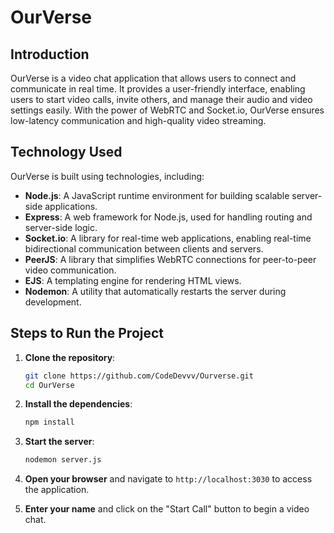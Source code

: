 # OurVerse

## Introduction
OurVerse is a video chat application that allows users to connect and communicate in real time. It provides a user-friendly interface, enabling users to start video calls, invite others, and manage their audio and video settings easily. With the power of WebRTC and Socket.io, OurVerse ensures low-latency communication and high-quality video streaming.

## Technology Used
OurVerse is built using technologies, including:
- **Node.js**: A JavaScript runtime environment for building scalable server-side applications.
- **Express**: A web framework for Node.js, used for handling routing and server-side logic.
- **Socket.io**: A library for real-time web applications, enabling real-time bidirectional communication between clients and servers.
- **PeerJS**: A library that simplifies WebRTC connections for peer-to-peer video communication.
- **EJS**: A templating engine for rendering HTML views.
- **Nodemon**: A utility that automatically restarts the server during development.

## Steps to Run the Project

1. **Clone the repository**:
   ```bash
   git clone https://github.com/CodeDevvv/Ourverse.git
   cd OurVerse
   ```

2. **Install the dependencies**:
   ```bash
   npm install
   ```

3. **Start the server**:
   ```bash
   nodemon server.js
   ```

4. **Open your browser** and navigate to `http://localhost:3030` to access the application.

5. **Enter your name** and click on the "Start Call" button to begin a video chat.
